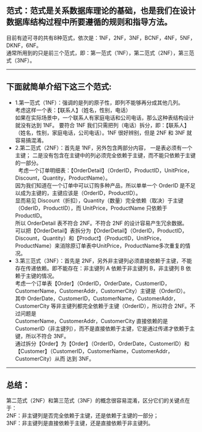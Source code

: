 ## 范式：范式是关系数据库理论的基础，也是我们在设计数据库结构过程中所要遵循的规则和指导方法。
目前有迹可寻的共有8种范式，依次是：1NF，2NF，3NF，BCNF，4NF，5NF，DKNF，6NF。<br /> 
通常所用到的只是前三个范式，即：第一范式（1NF），第二范式（2NF），第三范式（3NF）。  
* * *
## 下面就简单介绍下这三个范式:<br />
* 1.第一范式（1NF）：强调的是列的原子性，即列不能够再分成其他几列。<br />
考虑这样一个表：【联系人】（姓名，性别，电话）<br />
如果在实际场景中，一个联系人有家庭电话和公司电话，那么这种表结构设计就没有达到 1NF。
要符合 1NF 我们只需把列（电话）拆分，即：【联系人】（姓名，性别，家庭电话，公司电话）。1NF 很好辨别，但是 2NF 和 3NF 就容易搞混淆。<br />
* 2.第二范式（2NF）：首先是 1NF，另外包含两部分内容，
一是表必须有一个主键；
二是没有包含在主键中的列必须完全依赖于主键，而不能只依赖于主键的一部分。 <br />  
考虑一个订单明细表：【OrderDetail】（OrderID，ProductID，UnitPrice，Discount，Quantity，ProductName）。 <br /> 
因为我们知道在一个订单中可以订购多种产品，所以单单一个 OrderID 是不足以成为主键的，主键应该是（OrderID，ProductID）。<br /> 
显而易见 Discount（折扣），Quantity（数量）完全依赖（取决）于主键（OderID，ProductID），而 UnitPrice，ProductName 只依赖于 ProductID。<br /> 所以 OrderDetail 表不符合 2NF。不符合 2NF 的设计容易产生冗余数据。  <br />
可以把【OrderDetail】表拆分为【OrderDetail】（OrderID，ProductID，Discount，Quantity）和【Product】（ProductID，UnitPrice，ProductName）来消除原订单表中UnitPrice，ProductName多次重复的情况。<br />
* 3.第三范式（3NF）：首先是 2NF，另外非主键列必须直接依赖于主键，不能存在传递依赖。即不能存在：非主键列 A 依赖于非主键列 B，非主键列 B 依赖于主键的情况。  <br />
考虑一个订单表【Order】（OrderID，OrderDate，CustomerID，CustomerName，CustomerAddr，CustomerCity）主键是（OrderID）。 <br /> 
其中 OrderDate，CustomerID，CustomerName，CustomerAddr，CustomerCity 等非主键列都完全依赖于主键（OrderID），所以符合 2NF。不过问题是  <br />  CustomerName，CustomerAddr，CustomerCity 直接依赖的是 CustomerID（非主键列），而不是直接依赖于主键，它是通过传递才依赖于主键，所以不符合 3NF。<br /> 
通过拆分【Order】为【Order】（OrderID，OrderDate，CustomerID）和【Customer】（CustomerID，CustomerName，CustomerAddr，CustomerCity）从而  达到 3NF。<br /> 
* * *  
## 总结：  
第二范式（2NF）和第三范式（3NF）的概念很容易混淆，区分它们的关键点在于：<br />
2NF：非主键列是否完全依赖于主键，还是依赖于主键的一部分； <br>
3NF：非主键列是直接依赖于主键，还是直接依赖于非主键列。 <br>

